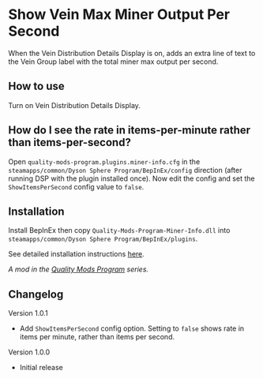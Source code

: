 # Show Vein Max Miner Output Per Second

When the Vein Distribution Details Display is on, adds an extra line of text to the Vein Group label with the total miner max output per second.

## How to use

Turn on Vein Distribution Details Display.


## How do I see the rate in items-per-minute rather than items-per-second?

Open `quality-mods-program.plugins.miner-info.cfg` in the `steamapps/common/Dyson Sphere Program/BepInEx/config` direction (after running DSP with the plugin installed once). Now edit the config and set the `ShowItemsPerSecond` config value to `false`.

## Installation

Install BepInEx then copy `Quality-Mods-Program-Miner-Info.dll` into `steamapps/common/Dyson Sphere Program/BepInEx/plugins`.

See detailed installation instructions [here](https://github.com/brotchie/Quality-Mods-Program#installation).

*A mod in the [Quality Mods Program](https://github.com/brotchie/Quality-Mods-Program) series.*

## Changelog

Version 1.0.1
 - Add `ShowItemsPerSecond` config option. Setting to `false` shows rate in items per minute, rather than items per second.

Version 1.0.0
- Initial release
